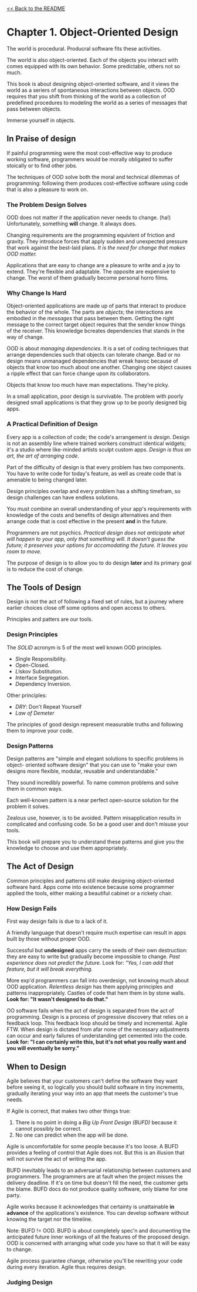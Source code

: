 [&lt;&lt; Back to the README](README.md)

# Chapter 1. Object-Oriented Design

The world is procedural. Producral software fits these activities.

The world is also object-oriented. Each of the objects you interact with comes
equipped with its own behavior. Some predictable, others not so much.

This book is about designing object-oriented software, and it views the world
as a seriers of spontaneous interactions between objects. OOD requires that
you shift from thinking of the world as a collection of predefined procedures
to modeling the world as a series of messages that pass between objects.

Immerse yourself in objects.

## In Praise of design

If painful programming were the most cost-effective way to produce working
software, programmers would be morally obligated to suffer stoically or to
find other jobs.

The techniques of OOD solve both the moral and technical dilemmas of programming:
following them produces cost-effective software using code that is also a
pleasure to work on.

### The Problem Design Solves

OOD does not matter if the application never needs to change. (ha!) Unfortunately,
something **will** change. It always does.

Changing requirements are the programming equivlent of friction and gravity. They
introduce forces that apply sudden and unexpected pressure that work against the
best-laid plans. *It is the need for change that makes OOD matter.*

Applications that are easy to change are a pleasure to write and a joy to extend.
They're flexible and adaptable. The opposite are expensive to change. The worst
of them gradually become personal horro films.

### Why Change Is Hard

Object-oriented applications are made up of parts that interact to produce the
behavior of the whole. The parts are *objects*; the interactions are embodied
in the *messages* that pass between them. Getting the right message to the
correct target object requires that the sender know things of the receiver.
This knowledge bcreates dependencies that stands in the way of change.

OOD is about *managing dependencies*. It is a set of coding techniques that
arrange dependencies such that objects can tolerate change. Bad or no design
means unmanaged dependencies that wreak havoc because of objects that know too
much about one another. Changing one object causes a ripple effect that can
force change upon its collaborators.

Objects that know too much have man expectations. They're picky.

In a small application, poor design is survivable. The problem with poorly
designed small applications is that they grow up to be poorly designed big
apps.

### A Practical Definition of Design

Every app is a collection of code; the code's arrangement is *design*. Design
is not an assembly line where trained workers construct identical widgets;
it's a studio where like-minded artists sculpt custom apps. *Design is thus an
art, the art of arranging code*.

Part of the difficulty of design is that every problem has two components. You
have to write code for today's feature, as well as create code that is amenable
to being changed later.

Design principles overlap and every problem has a shifting timefram, so design
challenges can have endless solutions.

You must combine an overall understanding of your app's requirements with knowledge
of the costs and benefits of design alternatives and then arrange code that is
cost effective in the present **and** in the future.

Programmers are not psychics. *Practical design does not anticipate what will
happen to your app, only that something will. It doesn't guess the future; it
preserves your options for accomodating the future. It leaves you room to move.*

The purpose of design is to allow you to do design **later** and its primary
goal is to reduce the cost of change.

## The Tools of Design

Design is not the act of following a fixed set of rules, but a journey where
earlier choices close off some options and open access to others.

Principles and patters are our tools.

### Design Principles

The *SOLID* acronym is 5 of the most well known OOD principles.

+ *S*ingle Responsibility.
+ *O*pen-Closed.
+ *L*Iskov Substitution.
+ *I*nterface Segregation.
+ *D*ependency Inversion.

Other principles:

+ *DRY*: Don't Repeat Yourself
+ *Law of Demeter*

The principles of good design represent measurable truths and following them
to improve your code.

### Design Patterns

Design patterns are "simple and elegant solutions to specific problems in object-
oriented software design" that you can use to "make your own designs more
flexible, modular, reusable and understandable."

They sound incredibly powerful. To name common problems and solve them in common
ways.

Each well-known pattern is a near perfect open-source solution for the problem
it solves.

Zealous use, however, is to be avoided. Pattern misapplication results in
complicated and confusing code. So be a good user and don't misuse your tools.

This book will prepare you to understand these patterns and give you the
knowledge to choose and use them appropriately.

## The Act of Design

Common principles and patterns still make designing object-oriented software
hard. Apps come into existence because some programmer applied the tools,
either making a beautiful cabinet or a rickety chair.

### How Design Fails

First way design fails is due to a lack of it.

A friendly language that doesn't require much expertise can result in apps
built by those without proper OOD. 

Successful but **undesigned** apps carry the seeds of their own destruction:
they are easy to write but gradually become impossible to change. *Past
experience does not predict the future.* Look for: *"Yes, I can add that
feature, but it will break everything.*

More exp'd programmers can fall into overdesign, not knowing much about OOD
application. *Relentless design* has them applying principles and patterns
inappropriately. Castles of code that hem them in by stone walls.
**Look for: "It wasn't designed to do that."** 

OO software fails when the act of design is separated from the act of programming.
Design is a process of progressive discovery that relies on a feedback loop.
This feedback loop should be timely and incremental. Agile FTW. When design is
dictated from afar none of the necessary adjustments can occur and early
failures of understanding get cemented into the code.
**Look for: "I can certainly write this, but it's not what you really want and
you will eventually be sorry."**

## When to Design

Agile believes that your customers can't define the software they want before
seeing it, so logically you should build software in tiny increments,
gradually iterating your way into an app that meets the customer's true needs.

If Agile is correct, that makes two other things true:

1. There is no point in doing a *Big Up Front Design (BUFD)* because it cannot
possibly be correct.
2. No one can predict when the app will be done.

Agile is uncomfortable for some people because it's too loose. A BUFD provides
a feeling of control that Agile does not. But this is an illusion that will not
survive the act of writing the app.

BUFD inevitably leads to an adversarial relationship between customers and
programmers. The programmers are at fault when the project misses the delivery
deadline. If it's on time but doesn't fill the need, the customer gets the
blame. BUFD docs do not produce quality software, only blame for one party.

Agile works because it acknowledges that certainty is unattainable **in advance**
of the applications's existence. You can develop software without knowing
the target nor the timeline.

Note: BUFD != OOD. BUFD is about completely spec'n and documenting the anticipated
future inner workings of all the features of the proposed design. OOD is concerned
with arranging what code you have so that it will be easy to change.

Agile process guarantee change, otherwise you'll be rewriting your code during
every iteration. Agile thus requires design.

### Judging Design


